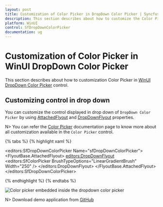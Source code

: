 ```yaml
---
layout: post
title: Customization of Color Picker in DropDown Color Picker | Syncfusion&reg;
description: This section describes about how to customize the Color Picker in the DropDown Color Picker (SfDropDownColorPicker) control and its additional features.
platform: WinUI
control: SfDropDownColorPicker
documentation: ug
---
```


# Customization of Color Picker in WinUI DropDown Color Picker

This section describes about how to customization Color Picker in [WinUI DropDown Color Picker](https://www.syncfusion.com/winui-controls/dropdown-color-picker) control.

## Customizing control in drop down

You can customize the control displayed in drop down of `DropDown Color Picker` by using [AttachedFlyout](https://docs.microsoft.com/en-us/uwp/api/windows.ui.xaml.controls.primitives.flyoutbase.attachedflyout?view=winrt-19041) and [DropDownFlyout](https://help.syncfusion.com/cr/winui/Syncfusion.UI.Xaml.Editors.DropDownFlyout.html#properties) properties.

N> You can refer the [Color Picker](https://help.syncfusion.com/winui/color-picker/getting-started) documentation page to know more about all customization available in the `Color Picker` control.

{% tabs %}
{% highlight xaml %}

<editors:SfDropDownColorPicker Name="sfDropDownColorPicker">
    <FlyoutBase.AttachedFlyout>
        <editors:DropDownFlyout>
            <editors:SfColorPicker BrushTypeOptions="LinearGradientBrush"
                                   Width="250" />
        </editors:DropDownFlyout>
    </FlyoutBase.AttachedFlyout>        
</editors:SfDropDownColorPicker>

{% endhighlight %}
{% endtabs %}

![Color picker embedded inside the dropdown color picker](Getting-Started_images/custom_colorpicker.jpg)

N> Download demo application from [GitHub](https://github.com/SyncfusionExamples/syncfusion-winui-colorpicker-examples/tree/master/Samples/DropDownColorPicker_as_command)
